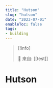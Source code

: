 ```yaml
---
title: "Hutson"
slug: "hutson"
date: "2023-07-01"
enableToc: false
tags:
- building
---
```


> [!info]
>
> 🌱 來自: [[test]]

# Hutson


